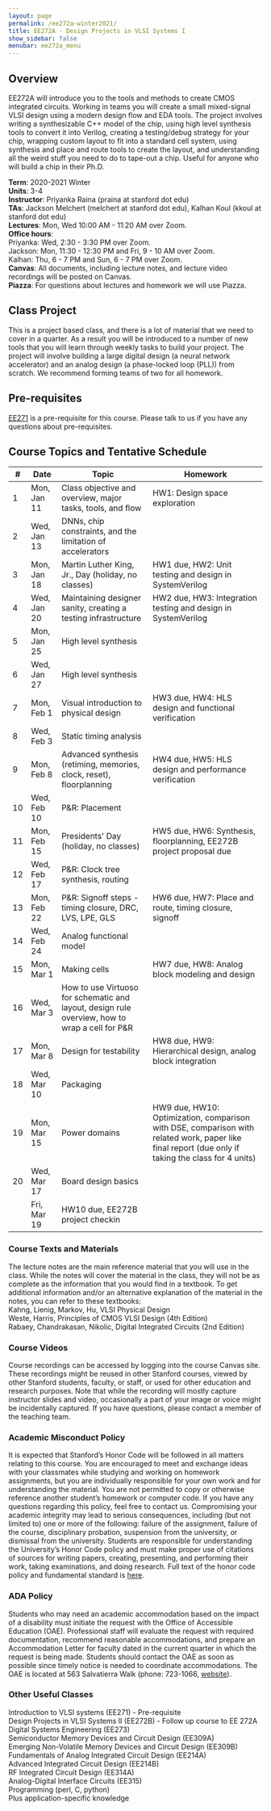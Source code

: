 ```yaml
---
layout: page
permalink: /ee272a-winter2021/
title: EE272A - Design Projects in VLSI Systems I
show_sidebar: false
menubar: ee272a_menu
---
```

## Overview
EE272A will introduce you to the tools and methods to create CMOS integrated circuits. Working in teams you will create a small mixed-signal VLSI design using a modern design flow and EDA tools. The project involves writing a synthesizable C++ model of the chip, using high level synthesis tools to convert it into Verilog, creating a testing/debug strategy for your chip, wrapping custom layout to fit into a standard cell system, using synthesis and place and route tools to create the layout, and understanding all the weird stuff you need to do to tape-out a chip. Useful for anyone who will build a chip in their Ph.D.

**Term**: 2020-2021 Winter  
**Units**: 3-4  
**Instructor**: Priyanka Raina (praina at stanford dot edu)  
**TAs**: Jackson Melchert (melchert at stanford dot edu), Kalhan Koul (kkoul at stanford dot edu)  
**Lectures**: Mon, Wed 10:00 AM - 11:20 AM over Zoom.   
**Office hours**:  
Priyanka: Wed, 2:30 - 3:30 PM over Zoom.  
Jackson: Mon, 11:30 - 12:30 PM and Fri, 9 - 10 AM over Zoom.  
Kalhan: Thu, 6 - 7 PM and Sun, 6 - 7 PM over Zoom.  
**Canvas**: All documents, including lecture notes, and lecture video recordings will be posted on Canvas.   
**Piazza**: For questions about lectures and homework we will use Piazza.  

## Class Project
This is a project based class, and there is a lot of material that we need to cover in a quarter. As a result you will be introduced to a number of new tools that you will learn through weekly tasks to build your project. The project will involve building a large digital design (a neural network accelerator) and an analog design (a phase-locked loop (PLL)) from scratch. We recommend forming teams of two for all homework.

## Pre-requisites  
[EE271](/ee271-autumn2019/) is a pre-requisite for this course. Please talk to us if you have any questions about pre-requisites.

## Course Topics and Tentative Schedule
| #   | Date        | Topic                                                      | Homework                      |
| --- | ----------- | ---------------------------------------------------------- | ----------------------------- |
| 1  | Mon, Jan 11 | Class objective and overview, major tasks, tools, and flow | HW1: Design space exploration |
| 2  | Wed, Jan 13 | DNNs, chip constraints, and the limitation of accelerators | |
| 3  | Mon, Jan 18 | Martin Luther King, Jr., Day (holiday, no classes)         | HW1 due, HW2: Unit testing and design in SystemVerilog |
| 4  | Wed, Jan 20 | Maintaining designer sanity, creating a testing infrastructure | HW2 due, HW3: Integration testing and design in SystemVerilog |
| 5  | Mon, Jan 25 | High level synthesis | |
| 6  | Wed, Jan 27 | High level synthesis | |
| 7  | Mon, Feb 1  | Visual introduction to physical design | HW3 due, HW4: HLS design and functional verification |
| 8  | Wed, Feb 3  | Static timing analysis |
| 9  | Mon, Feb 8  | Advanced synthesis (retiming, memories, clock, reset), floorplanning | HW4 due, HW5: HLS design and performance verification |
| 10 | Wed, Feb 10 | P&R: Placement |
| 11 | Mon, Feb 15 | Presidents' Day (holiday, no classes) | HW5 due, HW6: Synthesis, floorplanning, EE272B project proposal due |
| 12 | Wed, Feb 17 | P&R: Clock tree synthesis, routing | |
| 13 | Mon, Feb 22 | P&R: Signoff steps - timing closure, DRC, LVS, LPE, GLS | HW6 due, HW7: Place and route, timing closure, signoff |
| 14 | Wed, Feb 24 | Analog functional model | |
| 15 | Mon, Mar 1  | Making cells | HW7 due, HW8: Analog block modeling and design |
| 16 | Wed, Mar 3  | How to use Virtuoso for schematic and layout, design rule overview, how to wrap a cell for P&R |
| 17 | Mon, Mar 8  | Design for testability | HW8 due, HW9: Hierarchical design, analog block integration |
| 18 | Wed, Mar 10 | Packaging | |
| 19 | Mon, Mar 15 | Power domains | HW9 due, HW10: Optimization, comparison with DSE, comparison with related work, paper like final report (due only if taking the class for 4 units) |
| 20 | Wed, Mar 17 | Board design basics | |
|    | Fri, Mar 19 | HW10 due, EE272B project checkin|

### Course Texts and Materials
The lecture notes are the main reference material that you will use in the class. While the notes will cover the material in the class, they will not be as complete as the information that you would find in a textbook.
To get additional information and/or an alternative explanation of the material in the notes, you can refer to these textbooks:  
Kahng, Lienig, Markov, Hu, VLSI Physical Design  
Weste, Harris, Principles of CMOS VLSI Design (4th Edition)  
Rabaey, Chandrakasan, Nikolic, Digital Integrated Circuits (2nd Edition)  

### Course Videos
Course recordings can be accessed by logging into the course Canvas site. These recordings might be reused in other Stanford courses, viewed by other Stanford students, faculty, or staff, or used for other education and research purposes. Note that while the recording will mostly capture instructor slides and video, occasionally a part of your image or voice might be incidentally captured. If you have questions, please contact a member of the teaching team.

### Academic Misconduct Policy
It is expected that Stanford’s Honor Code will be followed in all matters relating to this course. You are encouraged to meet and exchange ideas with your classmates while studying and working on homework assignments, but you are individually responsible for your own work and for understanding the material. You are not permitted to copy or otherwise reference another student’s homework or computer code. If you have any questions regarding this policy, feel free to contact us.
Compromising your academic integrity may lead to serious consequences, including (but not limited to) one or more of the following: failure of the assignment, failure of the course, disciplinary probation, suspension from the university, or dismissal from the university.
Students are responsible for understanding the University’s Honor Code policy and must make proper use of citations of sources for writing papers, creating, presenting, and performing their work, taking examinations, and doing research.
Full text of the honor code policy and fundamental standard is [here](https://communitystandards.stanford.edu/student-conduct-process/honor-code-and-fundamental-standard).

### ADA Policy
Students who may need an academic accommodation based on the impact of a disability must initiate the request with the Office of Accessible Education (OAE). Professional staff will evaluate the request with required documentation, recommend reasonable accommodations, and prepare an Accommodation Letter for faculty dated in the current quarter in which the request is being made. Students should contact the OAE as soon as possible since timely notice is needed to coordinate accommodations. The OAE is located at 563 Salvatierra Walk (phone: 723-1066, [website](http://oae.stanford.edu)).

### Other Useful Classes
Introduction to VLSI systems (EE271) - Pre-requisite  
Design Projects in VLSI Systems II (EE272B) - Follow up course to EE 272A  
Digital Systems Engineering (EE273)  
Semiconductor Memory Devices and Circuit Design (EE309A)  
Emerging Non-Volatile Memory Devices and Circuit Design (EE309B)  
Fundamentals of Analog Integrated Circuit Design (EE214A)  
Advanced Integrated Circuit Design (EE214B)  
RF Integrated Circuit Design (EE314A)  
Analog-Digital Interface Circuits (EE315)  
Programming (perl, C, python)  
Plus application-specific knowledge  
